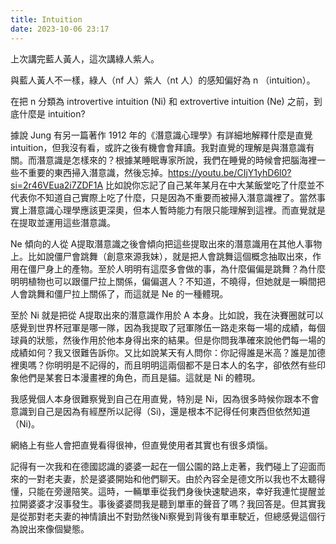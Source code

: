 ```yaml
---
title: Intuition
date: 2023-10-06 23:17
---
```

上次講完藍人黃人，這次講綠人紫人。

與藍人黃人不一樣，綠人（nf 人）紫人（nt 人）的感知偏好為 n （intuition）。

在把 n 分類為 introvertive intuition (Ni) 和 extrovertive intuition (Ne) 之前，到底什麼是 intuition? 

據說 Jung 有另一篇著作 1912 年的《潛意識心理學》有詳細地解釋什麼是直覺 intuition，但我沒有看，或許之後有機會會拜讀。我對直覺的理解是與潛意識有關。而潛意識是怎樣來的？根據某睡眠專家所說，我們在睡覺的時候會把腦海裡一些不重要的東西掃入潛意識，然後忘掉。https://youtu.be/CIjY1yhD6l0?si=2r46VEua2i7ZDF1A
比如說你忘記了自己某年某月在中大某飯堂吃了什麼並不代表你不知道自己實際上吃了什麼，只是因為不重要而被掃入潛意識裡了。當然事實上潛意識心理學應該更深奧，但本人暫時能力有限只能理解到這裡。而直覺就是在提取並運用這些潛意識。

Ne 傾向的人從 A提取潛意識之後會傾向把這些提取出來的潛意識用在其他人事物上。比如說僵尸會跳舞（創意來源我妹），就是把人會跳舞這個概念抽取出來，作用在僵尸身上的產物。至於人明明有這麼多會做的事，為什麼偏偏是跳舞？為什麼明明植物也可以跟僵尸拉上關係，偏偏選人？不知道，不曉得，但她就是一瞬間把人會跳舞和僵尸拉上關係了，而這就是 Ne 的一種體現。

至於 Ni 就是把從 A提取出來的潛意識作用於 A 本身。比如說，我在決賽圈就可以感覺到世界杯冠軍是哪一隊，因為我提取了冠軍隊伍一路走來每一場的成績，每個球員的狀態，然後作用於他本身得出來的結果。但是你問我準確來說他們每一場的成績如何？我又很難告訴你。又比如說某天有人問你：你記得誰是米高？誰是加德裡奧嗎？你明明是不記得的，而且明明這兩個都不是日本人的名字，卻依然有些印象他們是某套日本漫畫裡的角色，而且是貓。這就是 Ni 的體現。

我感覺個人本身很難察覺到自己在用直覺，特別是 Ni，因為很多時候你跟本不會意識到自己是因為有經歷所以記得（Si)，還是根本不記得任何東西但依然知道（Ni)。

網絡上有些人會把直覺看得很神，但直覺使用者其實也有很多煩惱。

記得有一次我和在德國認識的婆婆一起在一個公園的路上走著，我們碰上了迎面而來的一對老夫妻，於是婆婆開始和他們聊天。由於內容全是德文所以我也不太聽得懂，只能在旁邊陪笑。這時，一輛單車從我們身後快速駛過來，幸好我連忙提醒並拉開婆婆才沒事發生。事後婆婆問我是聽到單車的聲音了嗎？我回答是。但其實我是從那對老夫妻的神情讀出不對勁然後Ni察覺到背後有單車駛近，但總感覺這個行為說出來像個變態。

